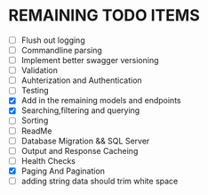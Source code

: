 ﻿# REMAINING TODO ITEMS
- [ ] Flush out logging
- [ ] Commandline parsing
- [ ] Implement better swagger versioning
- [ ] Validation
- [ ] Auhterization and Authentication
- [ ] Testing
- [x] Add in the remaining models and endpoints
- [x] Searching,filtering and querying
- [ ] Sorting
- [ ] ReadMe
- [ ] Database Migration && SQL Server
- [ ] Output and Response Cacheing
- [ ] Health Checks
- [x] Paging And Pagination
- [ ] adding string data should trim white space